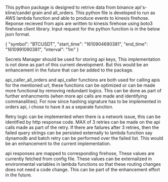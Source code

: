 This python package is designed to retrive data from binance api's- kline/candel grain and all_orders.
This python file is developed to run as AWS lambda function and able to produce events to kinesis firehose.
Reponse recieved from  apis are written to kinesis firehose using boto3 firehose client library.
Input request for the python function is in the below json format.

{
  "symbol": "BTCUSDT",
  "start_time": "1610904690381",
  "end_time": "1610991090381",
  "interval": "1m"
}

Secrets Manager should be used for storing api keys, This implementation is not done as part of this current development. But this would be an enhancement in the future
that can be added to the package.

api_caller_all_orders and api_caller functions are both used for calling apis for the mentioned url, these functions can be optimized or can be made more
functional by removing redundant logics. This can be done as part of further enhancments (when more api calls are made and identifying commanalities).
For now since hashing signature has to be implemented in orders api, i chose to have it as a separate function.

Retry logic can be implemented when there is a network issue, this can be identified by http response code. MAX of 3 retries can be made on the api calls made as part
of the retry. If there are failures after 3 retries, then the failed query strings can be persisted externally to lambda function say dynamodb
and batch retry can be performed over the failed list. This would be an enhancement to the current implementation.

api responses are mapped to corresponding firehose, These values are currently fetched from config file. These values can be externalized in environmental variables 
in lambda functions so that these routing changes does not need a code change. This can be part of the enhancement effort in the future.